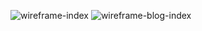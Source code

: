 ![wireframe-index](/imgs/wireframe-index.png)
![wireframe-blog-index](/imgs/wireframe-blog-index.png)
